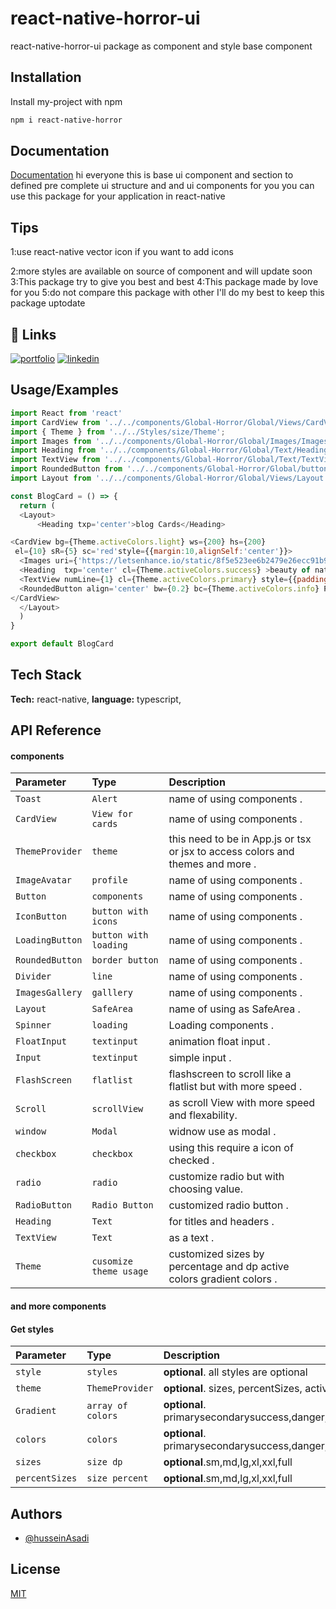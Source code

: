 
# react-native-horror-ui

react-native-horror-ui package as component and style base component



## Installation

Install my-project with npm

```bash
npm i react-native-horror
```
    
## Documentation

[Documentation](https://linktodocumentation)
hi everyone this is base ui component and section to defined pre complete ui structure and and ui components for you you can use this package for your application in react-native 

## Tips

1:use react-native vector icon if you want to add icons

2:more styles are available on source of component and will update soon
3:This package try to give you best and best 
4:This package made by love for you
5:do not compare this package with other I'll do my best to keep this package uptodate

## 🔗 Links
[![portfolio](https://img.shields.io/badge/my_portfolio-000?style=for-the-badge&logo=ko-fi&logoColor=white)](https://huabb.ir)
[![linkedin](https://img.shields.io/badge/linkedin-0A66C2?style=for-the-badge&logo=linkedin&logoColor=white)](https://www.linkedin.com/in/hussain-asadi-1157221b9/)



## Usage/Examples

```javascript
import React from 'react'
import CardView from '../../components/Global-Horror/Global/Views/CardView'
import { Theme } from '../../Styles/size/Theme';
import Images from '../../components/Global-Horror/Global/Images/Images'
import Heading from '../../components/Global-Horror/Global/Text/Heading'
import TextView from '../../components/Global-Horror/Global/Text/TextView'
import RoundedButton from '../../components/Global-Horror/Global/buttons/RoundedButton';
import Layout from '../../components/Global-Horror/Global/Views/Layout';

const BlogCard = () => {
  return (
  <Layout>
      <Heading txp='center'>blog Cards</Heading>

<CardView bg={Theme.activeColors.light} ws={200} hs={200}
 el={10} sR={5} sc='red'style={{margin:10,alignSelf:'center'}}>
  <Images uri={'https://letsenhance.io/static/8f5e523ee6b2479e26ecc91b9c25261e/1015f/MainAfter.jpg'} imgS={150} imgH={100} style={{margin:10}}/>
  <Heading  txp='center' cl={Theme.activeColors.success} >beauty of nature</Heading>
  <TextView numLine={1} cl={Theme.activeColors.primary} style={{padding: 10,}}>Lorem ipsum dolor sit amet consectetur adipisicing elit. Amet pariatur officiis consequatur necessitatibus veritatis natus sit adipisci nisi enim quos!</TextView>
  <RoundedButton align='center' bw={0.2} bc={Theme.activeColors.info} Pressing={()=>console.log('helllooooo')}><TextView>more...</TextView></RoundedButton>
</CardView>
  </Layout>
  )
}

export default BlogCard
```


## Tech Stack

**Tech:** react-native,
**language:** typescript,



## API Reference

#### components


| Parameter | Type     | Description                |
| :-------- | :------- | :------------------------- |
| `Toast` | `Alert` | name of using components .  |
| `CardView` | `View for cards` | name of using components .  |
| `ThemeProvider` | `theme` | this need to be in App.js or tsx or jsx to access colors and themes and more .  |
| `ImageAvatar` | `profile` | name of using components .  |
| `Button` | `components` | name of using components .  |
| `IconButton` | `button with icons` | name of using components .  |
| `LoadingButton` | `button with loading` | name of using components .  |
| `RoundedButton` | `border button` | name of using components .  |
| `Divider` | `line` | name of using components .  |
| `ImagesGallery` | `galllery` | name of using components .  |
| `Layout` | `SafeArea` | name of using as SafeArea .  |
| `Spinner` | `loading` | Loading  components .  |
| `FloatInput` | `textinput` |animation float input .  |
| `Input` | `textinput` | simple input .  |
| `FlashScreen` | `flatlist` | flashscreen to scroll like a flatlist but with more speed .  |
| `Scroll` | `scrollView` | as scroll View with more speed and flexability.  |
| `window` | `Modal` | widnow use as modal .  |
| `checkbox` | `checkbox` | using this require a icon of checked .  |
| `radio` | `radio` | customize radio but with choosing value.  |
| `RadioButton` | `Radio Button` | customized radio button .  |
| `Heading` | `Text` | for titles and headers .  |
| `TextView` | `Text` | as a text .  |
| `Theme` | `cusomize theme usage` | customized sizes by percentage and dp active colors gradient colors .  |
#### and more components

#### Get styles



| Parameter | Type     | Description                       |
| :-------- | :------- | :-------------------------------- |
| `style`| `styles` | **optional**. all styles are optional |
| `theme`| `ThemeProvider` | **optional**. sizes, percentSizes, activeColors, Gradient |
| `Gradient`| `array of colors` | **optional**. primarysecondarysuccess,danger,warning,info,light,dark |
| `colors`| `colors` | **optional**. primarysecondarysuccess,danger,warning,info,light,dark |
| `sizes`| `size dp` | **optional**.sm,md,lg,xl,xxl,full |
| `percentSizes`| `size percent` | **optional**.sm,md,lg,xl,xxl,full |




## Authors

- [@husseinAsadi](https://huabb.ir)


## License

[MIT](https://choosealicense.com/licenses/mit/)

